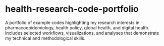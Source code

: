 # health-research-code-portfolio
A portfolio of example codes highlighting my research interests in pharmacoepidemiology, health policy, global health, and digital health. Includes selected workflows, visualizations, and analyses that demonstrate my technical and methodological skills.
